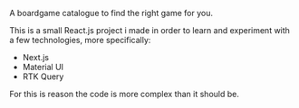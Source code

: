 A boardgame catalogue to find the right game for you.

This is a small React.js project i made in order to learn and experiment with a few technologies, more specifically:

- Next.js
- Material UI
- RTK Query

For this is reason the code is more complex than it should be.

